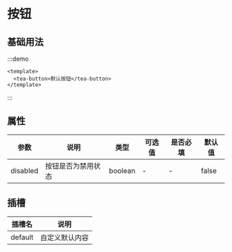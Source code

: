 # 按钮

## 基础用法

:::demo

```vue
<template>
  <tea-button>默认按钮</tea-button>
</template>
```

:::

## 属性

| 参数       | 说明        | 类型      | 可选值 | 是否必填 | 默认值   |
| -------- | --------- | ------- | --- | ---- | ----- |
| disabled | 按钮是否为禁用状态 | boolean | -   | -    | false |

## 插槽

| 插槽名     | 说明      |
| ------- | ------- |
| default | 自定义默认内容 |


